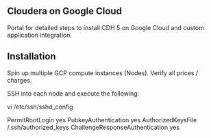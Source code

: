 ## Cloudera on Google Cloud

Portal for detailed steps to install CDH 5 on Google Cloud and custom application integration.

## Installation

Spin up multiple GCP compute instances (Nodes). Verify all prices / charges.

SSH into each node and execute the following:

vi /etc/ssh/sshd_config

PermitRootLogin yes
PubkeyAuthentication yes
AuthorizedKeysFile /.ssh/authorized_keys
ChallengeResponseAuthentication yes
